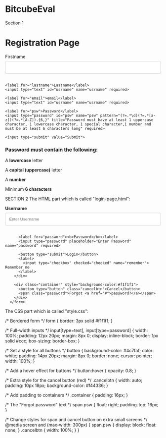 # BitcubeEval
Section 1

<!DOCTYPE html>
<html>
<head>
<meta name="viewport" content="width=device-width, initial-scale=1">
<style>
/* Style all input fields */
input {
  width: 100%;
  padding: 12px;
  border: 1px solid #ccc;
  border-radius: 4px;
  box-sizing: border-box;
  margin-top: 6px;
  margin-bottom: 16px;
}

/* Style the submit button */
input[type=submit] {
  background-color: #4CAF50;
  color: white;
}

/* Style the container for inputs */
.container {
  background-color: #f1f1f1;
  padding: 20px;
}

/* The message box is shown when the user clicks on the password field */
#message {
  display:none;
  background: #f1f1f1;
  color: #000;
  position: relative;
  padding: 20px;
  margin-top: 10px;
}

#message p {
  padding: 10px 35px;
  font-size: 18px;
}

/* Add a green text color and a checkmark when the requirements are right */
.valid {
  color: green;
}

.valid:before {
  position: relative;
  left: -35px;
  content: "✔";
}

/* Add a red text color and an "x" when the requirements are wrong */
.invalid {
  color: red;
}

.invalid:before {
  position: relative;
  left: -35px;
  content: "✖";
}
</style>
</head>
<body>

<h1>Registration Page</h1>

<div class="container">
  <form action="/action_page.php">
    <label for="firstname">Firstname</label>
    <input type="text" id="usrname" name="usrname" required>
    
    <label for="lastname">Lastname</label>
    <input type="text" id="usrname" name="usrname" required>
    
    <label for="email">email</label>
    <input type="text" id="usrname" name="usrname" required>

    <label for="psw">Password</label>
    <input type="password" id="psw" name="psw" pattern="(?=.*\d)(?=.*[a-z])(?=.*[A-Z]).{6,}" title="Password must have at least 1 uppercase character, 1 lowercase character, 1 special character,1 number and must be at least 6 characters long" required>
    
    <input type="submit" value="Submit">
  </form>
</div>

<div id="message">
  <h3>Password must contain the following:</h3>
  <p id="letter" class="invalid">A <b>lowercase</b> letter</p>
  <p id="capital" class="invalid">A <b>capital (uppercase)</b> letter</p>
  <p id="number" class="invalid">A <b>number</b></p>
  <p id="length" class="invalid">Minimum <b>6 characters</b></p>
</div>
				
<script>
var myInput = document.getElementById("psw");
var letter = document.getElementById("letter");
var capital = document.getElementById("capital");
var number = document.getElementById("number");
var length = document.getElementById("length");

// When the user clicks on the password field, show the message box
myInput.onfocus = function() {
  document.getElementById("message").style.display = "block";
}

// When the user clicks outside of the password field, hide the message box
myInput.onblur = function() {
  document.getElementById("message").style.display = "none";
}

// When the user starts to type something inside the password field
myInput.onkeyup = function() {
  // Validate lowercase letters
  var lowerCaseLetters = /[a-z]/g;
  if(myInput.value.match(lowerCaseLetters)) {  
    letter.classList.remove("invalid");
    letter.classList.add("valid");
  } else {
    letter.classList.remove("valid");
    letter.classList.add("invalid");
  }
  
  // Validate capital letters
  var upperCaseLetters = /[A-Z]/g;
  if(myInput.value.match(upperCaseLetters)) {  
    capital.classList.remove("invalid");
    capital.classList.add("valid");
  } else {
    capital.classList.remove("valid");
    capital.classList.add("invalid");
  }

  // Validate numbers
  var numbers = /[0-9]/g;
  if(myInput.value.match(numbers)) {  
    number.classList.remove("invalid");
    number.classList.add("valid");
  } else {
    number.classList.remove("valid");
    number.classList.add("invalid");
  }
  
  // Validate length
  if(myInput.value.length >= 6) {
    length.classList.remove("invalid");
    length.classList.add("valid");
  } else {
    length.classList.remove("valid");
    length.classList.add("invalid");
  }
}
</script>

</body>
</html>
 
 SECTION 2
 The HTML part which is called "login-page.html":
 
 <!DOCTYPE html>
<html lang="en">
<head>
    <meta charset="UTF-8">
    <meta name="viewport" content="width=device-width, initial-scale=1.0">
    <title>login-page</title>
    <link rel="stylesheet" href="style.css">
</head>
<body>
    <form action="action_page.php" method="POST">
        <div class="container">
          <label for="username"><b>Username</b></label>
          <input type="text" placeholder="Enter Username" name="username" required>
      
          <label for="password"><b>Password</b></label>
          <input type="password" placeholder="Enter Password" name="password" required>
      
          <button type="submit">Login</button>
          <label>
            <input type="checkbox" checked="checked" name="remember"> Remember me
          </label>
        </div>
      
        <div class="container" style="background-color:#f1f1f1">
          <button type="button" class="cancelbtn">Cancel</button>
          <span class="password">Forgot <a href="#">password?</a></span>
        </div>
      </form>
</body>
</html>

The CSS part which is called "style.css":

/* Bordered form */
form {
    border: 3px solid #f1f1f1;
  }
  
  /* Full-width inputs */
  input[type=text], input[type=password] {
    width: 100%;
    padding: 12px 20px;
    margin: 8px 0;
    display: inline-block;
    border: 1px solid #ccc;
    box-sizing: border-box;
  }
  
  /* Set a style for all buttons */
  button {
    background-color: #4c7faf;
    color: white;
    padding: 14px 20px;
    margin: 8px 0;
    border: none;
    cursor: pointer;
    width: 100%;
  }
  
  /* Add a hover effect for buttons */
  button:hover {
    opacity: 0.8;
  }
  
  /* Extra style for the cancel button (red) */
  .cancelbtn {
    width: auto;
    padding: 10px 18px;
    background-color: #f44336;
  }
  
  /* Add padding to containers */
  .container {
    padding: 16px;
  }
  
  /* The "Forgot password" text */
  span.psw {
    float: right;
    padding-top: 16px;
  }
  
  /* Change styles for span and cancel button on extra small screens */
  @media screen and (max-width: 300px) {
    span.psw {
      display: block;
      float: none;
    }
    .cancelbtn {
      width: 100%;
    }
  }
